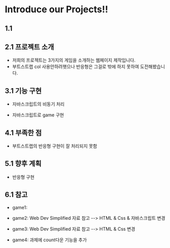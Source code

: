 Introduce our Projects!!
===================================

## 1.1 

## 2.1 프로젝트 소개

  - 저희의 프로젝트는 3가지의 게임을 소개하는 웹페이지 제작입니다.
  - 부트스트랩 col 사용안하려햇으나 반응형은 그걸로 밖에 하지 못하여 도전해봤습니다.
  
## 3.1 기능 구현

  - 자바스크립트의 비동기 처리
  
  - 자바스크립트로 game 구현

## 4.1 부족한 점

  - 부트스트랩의 반응형 구현이 잘 처리되지 못함

## 5.1 향후 계획

  - 반응형 구현

## 6.1 참고

  - game1: 
  - game2: Web Dev Simplified 자료 참고 --> HTML & Css & 자바스크립트 변경
  - game3: Web Dev Simplified 자료 참고 --> HTML & Css 변경
 
  - game4: 과제에 count다운 기능을 추가

